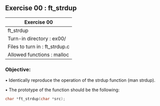 ## Exercise 00 : ft_strdup

|               Exercise 00             |
|---------------------------------------|
|             ft_strdup                 |
| Turn-in directory : ex00/             |
| Files to turn in : ft_strdup.c        |
| Allowed functions : malloc              |

 ### Objective: 

• Identically reproduce the operation of the strdup function (man strdup).

• The prototype of the function should be the following:
```C
char *ft_strdup(char *src);
```
